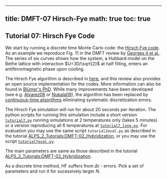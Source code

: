 
---
title: DMFT-07 Hirsch-Fye
math: true
toc: true
---

## Tutorial 07: Hirsch Fye Code

We start by running a discrete time Monte Carlo code: the [Hirsch Fye code](https://link.aps.org/doi/10.1103/PhysRevLett.56.2521). As an example we reproduce Fig. 11 in the DMFT review by [Georges it et al.](https://journals.aps.org/rmp/abstract/10.1103/RevModPhys.68.13). The series of six curves shows how the system, a Hubbard model on the Bethe lattice with interaction $U=3D/\sqrt{2}$ at half filling, enters an antiferromagnetic phase upon cooling.

The Hirsch Fye algorithm is described in [here](https://journals.aps.org/rmp/abstract/10.1103/RevModPhys.68.13), and this review also provides an open source implementation for the codes. More information can also be found in [Blümer's PhD](http://komet337.physik.uni-mainz.de/Bluemer/Thesis/bluemer_color.pdf). While many improvements have been developed (see e.g. [Alvarez08]() or [Nukala09](https://journals.aps.org/prb/abstract/10.1103/PhysRevB.80.195111)), the algorithm has been replaced by [continuous-time algorithms](https://journals.aps.org/prb/abstract/10.1103/PhysRevB.76.235123) eliminating systematic discretization errors.

The Hirsch Fye simulation will run for about 20 seconds per iteration. The python scripts for running this simulation include a short version [`tutorial7.py`](https://github.com/ALPSim/ALPS/blob/daa73925b95389c0ec5e0d76ce592b56f3cd6738/tutorials/dmft-07-hirschfye/tutorial7.py) running simulations at 2 temperatures only (takes 5 minutes) or a version reproducing all 6 temperatures at [`tutorial7_long.py`](https://github.com/ALPSim/ALPS/blob/daa73925b95389c0ec5e0d76ce592b56f3cd6738/tutorials/dmft-07-hirschfye/tutorial7_long.py). For evaluation you may use the same script `tutorial2eval.py` as described in the tutorial [ALPS_2_Tutorials:DMFT-02_Hybridization](../dmft02), or you may use the script [`tutorial7eval.py`](https://github.com/ALPSim/ALPS/blob/daa73925b95389c0ec5e0d76ce592b56f3cd6738/tutorials/dmft-07-hirschfye/tutorial7eval.py).

The main parameters are same as those described in the tutorial [ALPS_2_Tutorials:DMFT-02_Hybridization](../dmft02).

As a discrete time method, HF suffers from $\Delta\tau$ - errors. Pick a set of parameters and run it for sucessively larger $N$.
